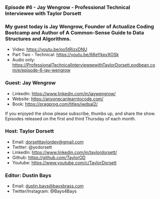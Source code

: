 ### Episode #6 - Jay Wengrow - Professional Technical Interviewee with Taylor Dorsett

### My guest today is Jay Wengrow, Founder of Actualize Coding Bootcamp and Author of A Common-Sense Guide to Data Structures and Algorithms.

- Video: https://youtu.be/po5tRjzxDNU
- Part Two - Technical: https://youtu.be/66eYkpvXOSk
- Audio only: https://ProfessionalTechnicalIntervieweewithTaylorDorsett.podbean.com/e/episode-6-jay-wengrow

### Guest: Jay Wengrow
- LinkedIn: https://www.linkedin.com/in/jaywengrow/
- Website: https://anyonecanlearntocode.com/
- Book: https://pragprog.com/titles/jwdsal2/

If you enjoyed the show please subscribe, thumbs up, and share the show.
Episodes released on the first and third Thursday of each month.

### Host: Taylor Dorsett
- Email: dorsetttaylordev@gmail.com
- Twitter: @yodorsett
- LinkedIn: https://www.linkedin.com/in/taylordorsett/
- Github: https://github.com/TaylorOD
- Youtube: https://www.youtube.com/c/TaylorDorsett

### Editor: Dustin Bays
- Email: dustin.bays@baysbrass.com
- Twitter/Instagram: @Bays4Bays
